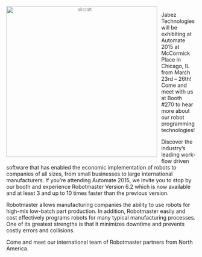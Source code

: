 <div style="font-size:80%; text-align: center; float:left;margin-right: 1em; color:grey;"><img src="/img/blog/automate2015.jpg" alt="aircraft" style="width:400px; display: block;margin-bottom: 0.2em;"></div>

Jabez Technologies will be exhibiting at Automate 2015 at McCormick Place in Chicago, IL from March 23rd – 26th! Come and meet with us at Booth #270 to hear more about our robot programming technologies!

Discover the industry’s leading work-flow driven software that has enabled the economic implementation of robots to companies of all sizes, from small businesses to large international manufacturers. If you’re attending Automate 2015, we invite you to stop by our booth and experience Robotmaster Version 6.2 which is now available and at least 3 and up to 10 times faster than the previous version.   

Robotmaster allows manufacturing companies the ability to use robots for high-mix low-batch part production. In addition, Robotmaster easily and cost effectively programs robots for many typical manufacturing processes. One of its greatest strengths is that it minimizes downtime and prevents costly errors and collisions. 

Come and meet our international team of Robotmaster partners from North America.